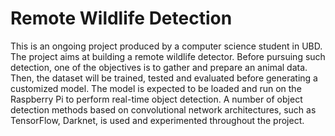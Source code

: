 # Remote Wildlife Detection

This is an ongoing project produced by a computer science student in UBD. The project aims at building a remote wildlife detector. Before pursuing such detection, one of the objectives is to gather and prepare an animal data. Then, the dataset will be trained, tested and evaluated before generating a customized model. The model is expected to be loaded and run on the Raspberry Pi to perform real-time object detection. A number of object detection methods based on convolutional network architectures, such as TensorFlow, Darknet, is used and experimented throughout the project.
